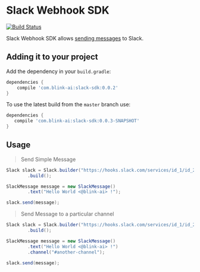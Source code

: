# Slack Webhook SDK

[![Build Status](https://travis-ci.org/blink-ai/slack-sdk.svg?branch=master)](https://travis-ci.org/blink-ai/slack-sdk)

Slack Webhook SDK allows [sending messages](https://api.slack.com/docs/messages) to Slack.

## Adding it to your project

Add the dependency in your `build.gradle`:

```gradle
dependencies {
    compile 'com.blink-ai:slack-sdk:0.0.2'
}
```

To use the latest build from the `master` branch use:

 ```gradle
dependencies {
    compile 'com.blink-ai:slack-sdk:0.0.3-SNAPSHOT'
}
```

## Usage

> Send Simple Message

```java
Slack slack = Slack.builder("https://hooks.slack.com/services/id_1/id_2/token")
        .build();

SlackMessage message = new SlackMessage()
        .text("Hello World <@blink-ai> !");

slack.send(message);
```

> Send Message to a particular channel

```java
Slack slack = Slack.builder("https://hooks.slack.com/services/id_1/id_2/token")
        .build();

SlackMessage message = new SlackMessage()
        .text("Hello World <@blink-ai> !")
        .channel("#another-channel");

slack.send(message);
```
